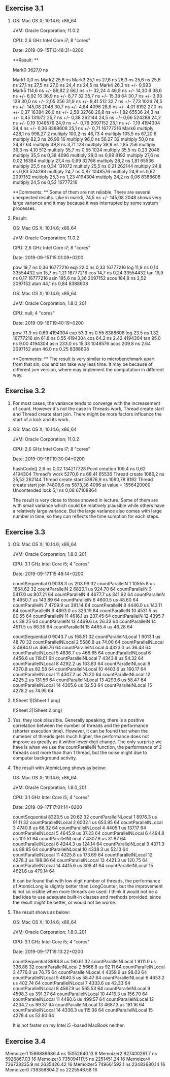## Exercise 3.1
1. OS:   Mac OS X; 10.14.6; x86_64
  
   JVM:  Oracle Corporation; 11.0.2
   
   CPU:  2,6 GHz Intel Core i7; 8 "cores"
   
   Date: 2019-09-15T13:48:31+0200
   
   **Result: **
   
   Mark0
   3627,0 ns
   
   Mark1
      0,0 ns
   Mark2
     25,6 ns
   Mark3
     25,1 ns
     27,6 ns
     26,3 ns
     25,6 ns
     25,6 ns
     27,1 ns
     27,5 ns
     27,0 ns
     24,4 ns
     24,5 ns
   Mark4
     26,3 ns +/-  0,993
   Mark5
    114,6 ns +/-    89,82          2
     66,1 ns +/-    32,24          4
     46,9 ns +/-    14,30          8
     38,6 ns +/-     6,92         16
     36,9 ns +/-     8,77         32
     35,7 ns +/-    15,38         64
     30,7 ns +/-     3,93        128
     30,0 ns +/-     2,05        256
     31,9 ns +/-     8,41        512
     32,7 ns +/-     7,73       1024
     74,5 ns +/-   145,08       2048
     30,7 ns +/-     4,84       4096
     28,6 ns +/-     4,01       8192
     27,0 ns +/-     0,37      16384
     26,0 ns +/-     2,58      32768
     26,8 ns +/-     1,82      65536
     24,3 ns +/-     0,45     131072
     25,7 ns +/-     0,38     262144
     24,5 ns +/-     0,66     524288
     24,2 ns +/-     0,19    1048576
     24,9 ns +/-     0,76    2097152
     25,1 ns +/-     1,19    4194304
     24,4 ns +/-     0,36    8388608
     25,1 ns +/-     0,71   16777216
   Mark6
   multiply                            428,1 ns     998,27          2
   multiply                            100,2 ns      46,73          4
   multiply                            105,5 ns      67,20          8
   multiply                             82,3 ns      26,99         16
   multiply                             96,0 ns      56,27         32
   multiply                             50,0 ns      24,87         64
   multiply                             39,8 ns       3,71        128
   multiply                             38,9 ns       1,85        256
   multiply                             39,3 ns       4,10        512
   multiply                             35,7 ns       0,55       1024
   multiply                             35,5 ns       0,23       2048
   multiply                             35,5 ns       0,38       4096
   multiply                             28,0 ns       0,98       8192
   multiply                             27,6 ns       0,02      16384
   multiply                             27,4 ns       0,69      32768
   multiply                             28,2 ns       1,81      65536
   multiply                             25,5 ns       0,34     131072
   multiply                             25,5 ns       0,21     262144
   multiply                             24,8 ns       0,83     524288
   multiply                             24,7 ns       0,87    1048576
   multiply                             24,9 ns       0,62    2097152
   multiply                             25,3 ns       1,23    4194304
   multiply                             24,2 ns       0,06    8388608
   multiply                             24,5 ns       0,52   16777216
   
   **Comments: ** Some of them are not reliable. There are several unexpected results. Like in mark5, 74,5 ns +/-   145,08       2048 shows very large variance and it may because it was interrupted by some system processes.
   
2. Result: 

   OS:   Mac OS X; 10.14.6; x86_64

   JVM:  Oracle Corporation; 11.0.2

   CPU:  2,6 GHz Intel Core i7; 8 "cores"

   Date: 2019-09-15T15:01:09+0200

   pow                                  19,7 ns       0,36   16777216
   exp                                  22,0 ns       0,33   16777216
   log                                  11,9 ns       0,14   33554432
   sin                                  15,7 ns       1,21   16777216
   cos                                  14,7 ns       0,24   33554432
   tan                                  19,9 ns       0,17   16777216
   asin                                195,6 ns       3,36    2097152
   acos                                184,8 ns       2,52    2097152
   atan                                 44,1 ns       0,84    8388608
   
   
   
   OS:   Mac OS X; 10.14.6; x86_64
   
   JVM:  Oracle Corporation; 1.8.0_201
   
   CPU:  null; 4 "cores"
   
   Date: 2019-09-16T19:40:19+0200
   
   pow                                  71.9 ns       0.69    4194304
   exp                                  53.3 ns       0.55    8388608
   log                                  23.5 ns       1.32   16777216
   sin                                  61.8 ns       0.55    4194304
   cos                                  64.2 ns       2.42    4194304
   tan                                  95.0 ns       9.00    4194304
   asin                                233.0 ns      15.33    1048576
   acos                                209.8 ns       2.64    2097152
   atan                                 46.0 ns       0.25    8388608
   
   **Comments: ** The result is very similar to microbenchmark apart from that sin, cos and tan take way less time. It may be because of different jvm version, where may implement the computation in different way.

## Exercise 3.2

1. For most cases, the variance tends to converge with the increasement of count. However it's not the case in Threads work, Thread create start and Thread create start join. There might be more factors influence the start of a lock and its work.

2. OS:   Mac OS X; 10.14.6; x86_64

   JVM:  Oracle Corporation; 11.0.2

   CPU: 2,6 GHz Intel Core i7; 8 "cores"

   Date: 2019-09-16T19:30:04+0200

   hashCode()                            2,6 ns       0,02  134217728
   Point creation                      109,4 ns       0,62    4194304
   Thread's work                      5270,6 ns      68,41      65536
   Thread create                      1086,2 ns      25,52     262144
   Thread create start               53876,9 ns    1090,78       8192
   Thread create start join          74809,6 ns    5873,36       4096
   ai value = 1556420000
   Uncontended lock                      5,1 ns       0,08   67108864

   The result is very close to those showed in lecture. Some of them are with small variance which could be relatively plausible while others have a relatively large variance. But the large variance also comes with large number in time, so they can reflects the time sumption for each steps.
## Exercise 3.3

1. OS:   Mac OS X; 10.14.6; x86_64

   JVM:  Oracle Corporation; 1.8.0_201

   CPU:  3.1 GHz  Intel Core i5; 4 "cores"

   Date: 2019-09-17T15:48:14+0200

   countSequential      0             9038.3 us     203.99         32
countParallelN      1             10555.8 us    1664.62         32
   countParallelN      2              6820.1 us     924.70         64
   countParallelN      3              5417.0 us     807.21         64
   countParallelN      4              4677.7 us     341.92         64
   countParallelN      5              4950.7 us     143.89         64
   countParallelN      6              4600.5 us      48.60         64
   countParallelN      7              4709.9 us     381.14         64
   countParallelN      8              4446.0 us     143.11         64
   countParallelN      9              4893.0 us     323.19         64
   countParallelN     10              4531.5 us      80.55         64
   countParallelN     11              4616.1 us     237.45         64
   countParallelN     12              4395.7 us      38.25         64
   countParallelN     13              4469.6 us      26.33         64
   countParallelN     14              4511.5 us      86.39         64
   countParallelN     15              4465.4 us      46.28         64
   
   
   
   countSequential           0         9043.7 us     168.51         32
   countParallelNLocal      1          9013.1 us      48.70         32
   countParallelNLocal      2          5586.8 us      74.00         64
   countParallelNLocal      3          4984.0 us     466.76         64
   countParallelNLocal      4          4323.0 us      36.43         64
   countParallelNLocal      5          4836.7 us     468.65         64
   countParallelNLocal      6          4456.6 us     119.01         64
   countParallelNLocal      7          4343.8 us      54.32         64
   countParallelNLocal      8          4292.2 us     163.83         64
   countParallelNLocal      9          4370.8 us      82.58         64
   countParallelNLocal     10          4403.6 us     160.17         64
   countParallelNLocal     11          4307.2 us      76.20         64
   countParallelNLocal     12          4225.2 us     131.56         64
   countParallelNLocal     13          4293.6 us      58.47         64
countParallelNLocal     14          4305.6 us      32.53         64
   countParallelNLocal     15          4278.2 us      74.95         64
   
2. ![Sheet 1](Sheet 1.png)

   ![Sheet 2](Sheet 2.png)

3. Yes, they look plausible. Generally speaking, there is a positive correlation between the number of threads and the performance (shorter execution time). However, it can be found that when the numeber of threads gets much higher, the performance does not improve as greatly as it within lower digit change. The only surprise we have is when we use the countParallelN function, the performance of 2 threads cost more than than 1 thread, but the noise might due to computer background activity. 

4. The result with AtomicLong shows as below:

   OS:   Mac OS X; 10.14.6; x86_64

   JVM:  Oracle Corporation; 1.8.0_201

   CPU:  3.1 GHz  Intel Core i5; 4 "cores"

   Date: 2019-09-17T17:01:14+0200

   countSequential                    8323.5 us      20.62         32
   countParallelNLocal      1          8976.3 us      91.11         32
   countParallelNLocal      2          6032.1 us     653.85         64
   countParallelNLocal      3          4740.8 us      66.32         64
   countParallelNLocal      4          4405.1 us     137.17         64
   countParallelNLocal      5          4645.9 us      37.23         64
   countParallelNLocal      6          4494.8 us     101.51         64
   countParallelNLocal      7          4307.9 us      31.87         64
   countParallelNLocal      8          4244.3 us     124.14         64
   countParallelNLocal      9          4371.3 us      88.85         64
   countParallelNLocal     10          4338.3 us      52.13         64
   countParallelNLocal     11          4325.8 us     173.69         64
   countParallelNLocal     12          4278.3 us     198.86         64
   countParallelNLocal     13          4421.3 us     120.75         64
   countParallelNLocal     14          4415.6 us     308.41         64
   countParallelNLocal     15          4621.6 us     479.14         64

   It can be found that with low digit number of threads, the performance of AtomicLong is slightly better than LongCounter, but the improvement is not so visible when more threads are used. I think it would not be a bad idea to use adequate built-in classes and methods provided, since the result might be better, or  would not be worse.

5. The result shows as below:

   OS:   Mac OS X; 10.14.6; x86_64

   JVM:  Oracle Corporation; 1.8.0_201

   CPU:  3.1 GHz  Intel Core i5; 4 "cores"

   Date: 2019-09-17T19:13:22+0200

   countSequential                    8988.8 us     190.61         32
   countParallelNLocal      1          9111.0 us     336.88         32
   countParallelNLocal      2          5666.8 us      92.11         64
   countParallelNLocal      3          4776.0 us      76.75         64
   countParallelNLocal      4          4359.9 us      98.03         64
   countParallelNLocal      5          4640.5 us      58.47         64
   countParallelNLocal      6          4653.2 us     402.74         64
   countParallelNLocal      7          4333.6 us      42.33         64
   countParallelNLocal      8          4567.9 us     565.53         64
   countParallelNLocal      9          4598.3 us     391.37         64
   countParallelNLocal     10          4416.3 us     156.70         64
   countParallelNLocal     11          4480.6 us     499.57         64
   countParallelNLocal     12          4234.2 us      99.37         64
   countParallelNLocal     13          4687.3 us     181.16         64
   countParallelNLocal     14          4336.3 us     115.38         64
   countParallelNLocal     15          4278.4 us      52.80         64

   It is not faster on my Intel i5 -based MacBook neither. 

## Exercise 3.4
Memoizer1                    1586886686.4 ns 15052640.13          8
Memoizer2                     827400261.7 ns 5926867.03         16
Memoizer3                     735094117.5 ns 2251451.24         16
Memoizer4                     736738235.9 ns 2635426.42         16
Memoizer5                     749661592.1 ns 23483680.14         16
Memoizer0                     738358804.2 ns 2225546.58         16




